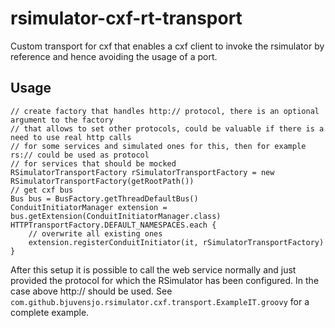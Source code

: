 # rsimulator-cxf-rt-transport

Custom transport for cxf that enables a cxf client to invoke the rsimulator by reference and hence avoiding the usage of a port.

## Usage

    // create factory that handles http:// protocol, there is an optional argument to the factory
    // that allows to set other protocols, could be valuable if there is a need to use real http calls
    // for some services and simulated ones for this, then for example rs:// could be used as protocol
    // for services that should be mocked
    RSimulatorTransportFactory rSimulatorTransportFactory = new RSimulatorTransportFactory(getRootPath())
    // get cxf bus
    Bus bus = BusFactory.getThreadDefaultBus()
    ConduitInitiatorManager extension = bus.getExtension(ConduitInitiatorManager.class)
    HTTPTransportFactory.DEFAULT_NAMESPACES.each {
        // overwrite all existing ones
        extension.registerConduitInitiator(it, rSimulatorTransportFactory)
    }
    
After this setup it is possible to call the web service normally and just provided the protocol for which the RSimulator has been configured. In the case above http:// should be used. See `com.github.bjuvensjo.rsimulator.cxf.transport.ExampleIT.groovy` for a complete example.
